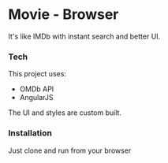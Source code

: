 # Movie - Browser
It's like IMDb with instant search and better UI.

### Tech
This project uses:
* OMDb API
* AngularJS

The UI and styles are custom built.

### Installation
Just clone and run from your browser

